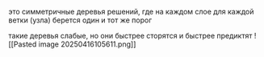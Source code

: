 это симметричные деревья решений, где на каждом слое для каждой ветки (узла) берется один и тот же порог

такие деревья слабые, но они быстрее сторятся и быстрее предиктят
![[Pasted image 20250416105611.png]]